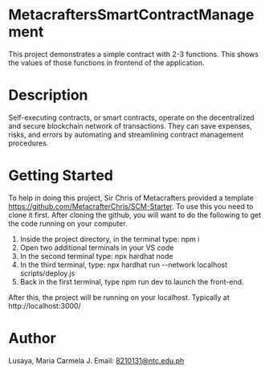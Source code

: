 # MetacraftersSmartContractManagement
This project demonstrates a simple contract with 2-3 functions. This shows the values of those functions in frontend of the application.

# Description
Self-executing contracts, or smart contracts, operate on the decentralized and secure blockchain network of transactions. They can save expenses, risks, and errors by automating and streamlining contract management procedures.

# Getting Started
To help in doing this project, Sir Chris of Metacrafters provided a template https://github.com/MetacrafterChris/SCM-Starter. 
To use this you need to clone it first. After cloning the github, you will want to do the following to get the code running on your computer.

1. Inside the project directory, in the terminal type: npm i
2. Open two additional terminals in your VS code
3. In the second terminal type: npx hardhat node
4. In the third terminal, type: npx hardhat run --network localhost scripts/deploy.js
5. Back in the first terminal, type npm run dev to launch the front-end.

After this, the project will be running on your localhost. Typically at http://localhost:3000/

# Author
Lusaya, Maria Carmela J.
Email: 8210131@ntc.edu.ph
